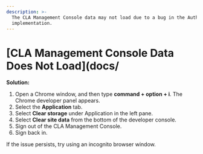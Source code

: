 ```yaml
---
description: >-
  The CLA Management Console data may not load due to a bug in the Auth0
  implementation.
---
```


# \[CLA Management Console Data Does Not Load\]\(docs/

**Solution:**

1. Open a Chrome window, and then type **command + option + i**. The Chrome developer panel appears.
2. Select the **Application** tab.
3. Select **Clear storage** under Application in the left pane.
4. Select **Clear site data** from the bottom of the developer console.
5. Sign out of the CLA Management Console.
6. Sign back in.

If the issue persists, try using an incognito browser window.

